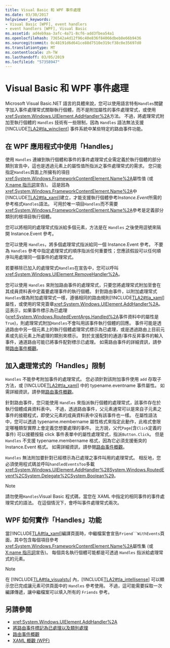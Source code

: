 ```yaml
---
title: Visual Basic 和 WPF 事件處理
ms.date: 03/30/2017
helpviewer_keywords:
- Visual Basic [WPF], event handlers
- event handlers [WPF], Visual Basic
ms.assetid: ad4eb9aa-3afc-4a71-8cf6-add3fbea54a1
ms.openlocfilehash: 736542a4d12f96c40e836f84066dbeb8e66b9436
ms.sourcegitcommit: 0c48191d6d641ce88d7510e319cf38c0e35697d0
ms.translationtype: MT
ms.contentlocale: zh-TW
ms.lasthandoff: 03/05/2019
ms.locfileid: "57358947"
---
```

# <a name="visual-basic-and-wpf-event-handling"></a>Visual Basic 和 WPF 事件處理
Microsoft Visual Basic.NET 語言的具體來說，您可以使用語言特有`Handles`關鍵字加入事件處理常式關聯執行個體，而不是附加屬性的事件處理常式，或使用<xref:System.Windows.UIElement.AddHandler%2A>方法。 不過，將處理常式附加至執行個體的 `Handles` 技術有一些限制，因為 `Handles` 語法無法支援 [!INCLUDE[TLA2#tla_winclient](../../../../includes/tla2sharptla-winclient-md.md)] 事件系統中某些特定的路由事件功能。  
  
## <a name="using-handles-in-a-wpf-application"></a>在 WPF 應用程式中使用「Handles」  
 使用 `Handles` 連線到執行個體和事件的事件處理常式全需定義於執行個體的部分類別宣告中，這也是透過元素上的屬性值所指派之事件處理常式的需求。 您只能指定`Handles`頁面上所擁有的項目<xref:System.Windows.FrameworkContentElement.Name%2A>屬性值 (或[X:name 指示詞](../../xaml-services/x-name-directive.md)宣告)。 這是因為<xref:System.Windows.FrameworkContentElement.Name%2A>中[!INCLUDE[TLA2#tla_xaml](../../../../includes/tla2sharptla-xaml-md.md)]建立，才能支援執行個體參考*Instance.Event*所需的參考格式`Handles`語法。 可用於唯一項目`Handles`而不需要<xref:System.Windows.FrameworkContentElement.Name%2A>參考是定義部分類別的根項目執行個體。  
  
 您可以將相同的處理常式指派給多個元素，方法是在 `Handles` 之後使用逗號來隔開 Instance.Event 參考。  
  
 您可以使用 `Handles`，將多個處理常式指派給同一個 Instance.Event 參考。 不要為 `Handles` 參考中指定處理常式的順序指派任何重要性；您應該假設可以任何順序叫用處理同一個事件的處理常式。  
  
 若要移除已加入的處理常式`Handles`在宣告中，您可以呼叫<xref:System.Windows.UIElement.RemoveHandler%2A>。  
  
 您可以使用 `Handles` 來附加路由事件的處理常式，只要您將處理常式附加至會在其成員資料表中定義要處理事件的執行個體。 針對路由事件，以附加處理常式`Handles`做為附加處理常式一樣，遵循相同的路由規則[!INCLUDE[TLA2#tla_xaml](../../../../includes/tla2sharptla-xaml-md.md)]屬性，或使用的常見簽章<xref:System.Windows.UIElement.AddHandler%2A>。 這表示，如果事件標示為已處理 (<xref:System.Windows.RoutedEventArgs.Handled%2A>事件資料中的屬性是`True`)，則處理常式附加`Handles`不會叫用該事件執行個體的回應。 事件可能是透過路由中另一個元素上的執行個體處理常式標示為已處理，或是透過路由上目前元素或先前元素上所處理的類別來標示。 對於支援配對的通道/事件反昇事件的輸入事件，通道路由可能已將事件配對標示已處理。 如需路由事件的詳細資訊，請參閱[路由事件概觀](routed-events-overview.md)。  
  
## <a name="limitations-of-handles-for-adding-handlers"></a>加入處理常式的「Handles」限制  
 `Handles` 不能參考附加事件的處理常式。 您必須針對該附加事件使用 `add` 存取子方法，或 [!INCLUDE[TLA2#tla_xaml](../../../../includes/tla2sharptla-xaml-md.md)] 中的 typename.eventname 事件屬性。 如需詳細資訊，請參閱[路由事件概觀](routed-events-overview.md)。  
  
 針對路由事件，您只能使用 `Handles` 來指派執行個體的處理常式，該事件存在於執行個體成員資料表中。 不過，透過路由事件，父元素通常可以是來自子元素之事件的接聽程式，即使父元素的成員資料表中沒有該事件也一樣。 在屬性語法中，您可以透過 typename.membername 屬性格式來指定此動作，此格式會限定哪種類型實際上會定義您想要處理的事件。 比方說，父代`Page`(含`Click`定義的事件) 可以接聽按鈕 click 事件表單中的屬性處理常式，指派`Button.Click`。 但是 `Handles` 不支援 typename.membername 格式，因為它必須支援衝突的 Instance.Event 格式。 如需詳細資訊，請參閱[路由事件概觀](routed-events-overview.md)。  
  
 `Handles` 無法附加要針對已經標示為已處理之事件叫用的處理常式。 相反地，您必須使用程式碼並呼叫`handledEventsToo`多載<xref:System.Windows.UIElement.AddHandler%28System.Windows.RoutedEvent%2CSystem.Delegate%2CSystem.Boolean%29>。  
  
> [!NOTE]
>  請勿使用`Handles`Visual Basic 程式碼，當您在 XAML 中指定的相同事件的事件處理常式的語法。 在這個情況下，會呼叫事件處理常式兩次。  
  
## <a name="how-wpf-implements-handles-functionality"></a>WPF 如何實作「Handles」功能  
 當[!INCLUDE[TLA#tla_xaml](../../../../includes/tlasharptla-xaml-md.md)]編譯頁面時，中繼檔案會宣告`Friend``WithEvents`頁面，其中包含每個項目參考<xref:System.Windows.FrameworkContentElement.Name%2A>屬性集 (或[X:name 指示詞](../../xaml-services/x-name-directive.md)宣告)。 每個具名執行個體可能都是可透過 `Handles` 指派給處理常式的元素。  
  
> [!NOTE]
>  在 [!INCLUDE[TLA#tla_visualstu](../../../../includes/tlasharptla-visualstu-md.md)] 內，[!INCLUDE[TLA2#tla_intellisense](../../../../includes/tla2sharptla-intellisense-md.md)] 可以顯示您已完成讓元素可供頁面中的 `Handles` 參考使用。 不過，這可能需要採取一次編譯傳遞，讓中繼檔案可以填入所有的 `Friends` 參考。  
  
## <a name="see-also"></a>另請參閱
- <xref:System.Windows.UIElement.AddHandler%2A>
- [將路由事件標記為已處理以及類別處理](marking-routed-events-as-handled-and-class-handling.md)
- [路由事件概觀](routed-events-overview.md)
- [XAML 概觀 (WPF)](xaml-overview-wpf.md)
